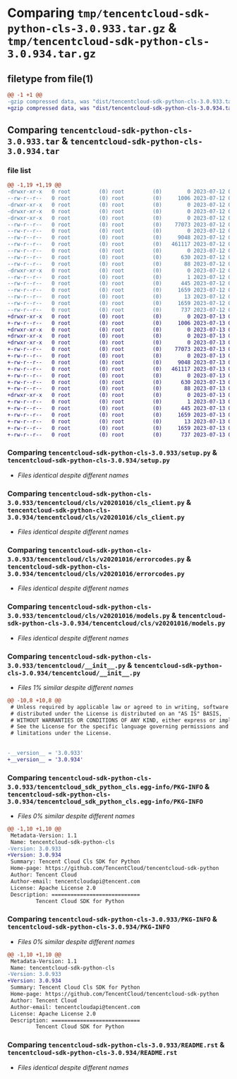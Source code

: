 # Comparing `tmp/tencentcloud-sdk-python-cls-3.0.933.tar.gz` & `tmp/tencentcloud-sdk-python-cls-3.0.934.tar.gz`

## filetype from file(1)

```diff
@@ -1 +1 @@
-gzip compressed data, was "dist/tencentcloud-sdk-python-cls-3.0.933.tar", last modified: Wed Jul 12 00:23:25 2023, max compression
+gzip compressed data, was "dist/tencentcloud-sdk-python-cls-3.0.934.tar", last modified: Thu Jul 13 00:18:56 2023, max compression
```

## Comparing `tencentcloud-sdk-python-cls-3.0.933.tar` & `tencentcloud-sdk-python-cls-3.0.934.tar`

### file list

```diff
@@ -1,19 +1,19 @@
-drwxr-xr-x   0 root         (0) root         (0)        0 2023-07-12 00:23:25.000000 tencentcloud-sdk-python-cls-3.0.933/
--rw-r--r--   0 root         (0) root         (0)     1006 2023-07-12 00:23:25.000000 tencentcloud-sdk-python-cls-3.0.933/setup.py
-drwxr-xr-x   0 root         (0) root         (0)        0 2023-07-12 00:23:25.000000 tencentcloud-sdk-python-cls-3.0.933/tencentcloud/
-drwxr-xr-x   0 root         (0) root         (0)        0 2023-07-12 00:23:25.000000 tencentcloud-sdk-python-cls-3.0.933/tencentcloud/cls/
-drwxr-xr-x   0 root         (0) root         (0)        0 2023-07-12 00:23:25.000000 tencentcloud-sdk-python-cls-3.0.933/tencentcloud/cls/v20201016/
--rw-r--r--   0 root         (0) root         (0)    77073 2023-07-12 00:23:25.000000 tencentcloud-sdk-python-cls-3.0.933/tencentcloud/cls/v20201016/cls_client.py
--rw-r--r--   0 root         (0) root         (0)        0 2023-07-12 00:23:25.000000 tencentcloud-sdk-python-cls-3.0.933/tencentcloud/cls/v20201016/__init__.py
--rw-r--r--   0 root         (0) root         (0)     9048 2023-07-12 00:23:25.000000 tencentcloud-sdk-python-cls-3.0.933/tencentcloud/cls/v20201016/errorcodes.py
--rw-r--r--   0 root         (0) root         (0)   461117 2023-07-12 00:23:25.000000 tencentcloud-sdk-python-cls-3.0.933/tencentcloud/cls/v20201016/models.py
--rw-r--r--   0 root         (0) root         (0)        0 2023-07-12 00:23:25.000000 tencentcloud-sdk-python-cls-3.0.933/tencentcloud/cls/__init__.py
--rw-r--r--   0 root         (0) root         (0)      630 2023-07-12 00:23:25.000000 tencentcloud-sdk-python-cls-3.0.933/tencentcloud/__init__.py
--rw-r--r--   0 root         (0) root         (0)       88 2023-07-12 00:23:25.000000 tencentcloud-sdk-python-cls-3.0.933/setup.cfg
-drwxr-xr-x   0 root         (0) root         (0)        0 2023-07-12 00:23:25.000000 tencentcloud-sdk-python-cls-3.0.933/tencentcloud_sdk_python_cls.egg-info/
--rw-r--r--   0 root         (0) root         (0)        1 2023-07-12 00:23:25.000000 tencentcloud-sdk-python-cls-3.0.933/tencentcloud_sdk_python_cls.egg-info/dependency_links.txt
--rw-r--r--   0 root         (0) root         (0)      445 2023-07-12 00:23:25.000000 tencentcloud-sdk-python-cls-3.0.933/tencentcloud_sdk_python_cls.egg-info/SOURCES.txt
--rw-r--r--   0 root         (0) root         (0)     1659 2023-07-12 00:23:25.000000 tencentcloud-sdk-python-cls-3.0.933/tencentcloud_sdk_python_cls.egg-info/PKG-INFO
--rw-r--r--   0 root         (0) root         (0)       13 2023-07-12 00:23:25.000000 tencentcloud-sdk-python-cls-3.0.933/tencentcloud_sdk_python_cls.egg-info/top_level.txt
--rw-r--r--   0 root         (0) root         (0)     1659 2023-07-12 00:23:25.000000 tencentcloud-sdk-python-cls-3.0.933/PKG-INFO
--rw-r--r--   0 root         (0) root         (0)      737 2023-07-12 00:23:25.000000 tencentcloud-sdk-python-cls-3.0.933/README.rst
+drwxr-xr-x   0 root         (0) root         (0)        0 2023-07-13 00:18:56.000000 tencentcloud-sdk-python-cls-3.0.934/
+-rw-r--r--   0 root         (0) root         (0)     1006 2023-07-13 00:18:56.000000 tencentcloud-sdk-python-cls-3.0.934/setup.py
+drwxr-xr-x   0 root         (0) root         (0)        0 2023-07-13 00:18:56.000000 tencentcloud-sdk-python-cls-3.0.934/tencentcloud/
+drwxr-xr-x   0 root         (0) root         (0)        0 2023-07-13 00:18:56.000000 tencentcloud-sdk-python-cls-3.0.934/tencentcloud/cls/
+drwxr-xr-x   0 root         (0) root         (0)        0 2023-07-13 00:18:56.000000 tencentcloud-sdk-python-cls-3.0.934/tencentcloud/cls/v20201016/
+-rw-r--r--   0 root         (0) root         (0)    77073 2023-07-13 00:18:56.000000 tencentcloud-sdk-python-cls-3.0.934/tencentcloud/cls/v20201016/cls_client.py
+-rw-r--r--   0 root         (0) root         (0)        0 2023-07-13 00:18:56.000000 tencentcloud-sdk-python-cls-3.0.934/tencentcloud/cls/v20201016/__init__.py
+-rw-r--r--   0 root         (0) root         (0)     9048 2023-07-13 00:18:56.000000 tencentcloud-sdk-python-cls-3.0.934/tencentcloud/cls/v20201016/errorcodes.py
+-rw-r--r--   0 root         (0) root         (0)   461117 2023-07-13 00:18:56.000000 tencentcloud-sdk-python-cls-3.0.934/tencentcloud/cls/v20201016/models.py
+-rw-r--r--   0 root         (0) root         (0)        0 2023-07-13 00:18:56.000000 tencentcloud-sdk-python-cls-3.0.934/tencentcloud/cls/__init__.py
+-rw-r--r--   0 root         (0) root         (0)      630 2023-07-13 00:18:56.000000 tencentcloud-sdk-python-cls-3.0.934/tencentcloud/__init__.py
+-rw-r--r--   0 root         (0) root         (0)       88 2023-07-13 00:18:56.000000 tencentcloud-sdk-python-cls-3.0.934/setup.cfg
+drwxr-xr-x   0 root         (0) root         (0)        0 2023-07-13 00:18:56.000000 tencentcloud-sdk-python-cls-3.0.934/tencentcloud_sdk_python_cls.egg-info/
+-rw-r--r--   0 root         (0) root         (0)        1 2023-07-13 00:18:56.000000 tencentcloud-sdk-python-cls-3.0.934/tencentcloud_sdk_python_cls.egg-info/dependency_links.txt
+-rw-r--r--   0 root         (0) root         (0)      445 2023-07-13 00:18:56.000000 tencentcloud-sdk-python-cls-3.0.934/tencentcloud_sdk_python_cls.egg-info/SOURCES.txt
+-rw-r--r--   0 root         (0) root         (0)     1659 2023-07-13 00:18:56.000000 tencentcloud-sdk-python-cls-3.0.934/tencentcloud_sdk_python_cls.egg-info/PKG-INFO
+-rw-r--r--   0 root         (0) root         (0)       13 2023-07-13 00:18:56.000000 tencentcloud-sdk-python-cls-3.0.934/tencentcloud_sdk_python_cls.egg-info/top_level.txt
+-rw-r--r--   0 root         (0) root         (0)     1659 2023-07-13 00:18:56.000000 tencentcloud-sdk-python-cls-3.0.934/PKG-INFO
+-rw-r--r--   0 root         (0) root         (0)      737 2023-07-13 00:18:56.000000 tencentcloud-sdk-python-cls-3.0.934/README.rst
```

### Comparing `tencentcloud-sdk-python-cls-3.0.933/setup.py` & `tencentcloud-sdk-python-cls-3.0.934/setup.py`

 * *Files identical despite different names*

### Comparing `tencentcloud-sdk-python-cls-3.0.933/tencentcloud/cls/v20201016/cls_client.py` & `tencentcloud-sdk-python-cls-3.0.934/tencentcloud/cls/v20201016/cls_client.py`

 * *Files identical despite different names*

### Comparing `tencentcloud-sdk-python-cls-3.0.933/tencentcloud/cls/v20201016/errorcodes.py` & `tencentcloud-sdk-python-cls-3.0.934/tencentcloud/cls/v20201016/errorcodes.py`

 * *Files identical despite different names*

### Comparing `tencentcloud-sdk-python-cls-3.0.933/tencentcloud/cls/v20201016/models.py` & `tencentcloud-sdk-python-cls-3.0.934/tencentcloud/cls/v20201016/models.py`

 * *Files identical despite different names*

### Comparing `tencentcloud-sdk-python-cls-3.0.933/tencentcloud/__init__.py` & `tencentcloud-sdk-python-cls-3.0.934/tencentcloud/__init__.py`

 * *Files 1% similar despite different names*

```diff
@@ -10,8 +10,8 @@
 # Unless required by applicable law or agreed to in writing, software
 # distributed under the License is distributed on an "AS IS" BASIS,
 # WITHOUT WARRANTIES OR CONDITIONS OF ANY KIND, either express or implied.
 # See the License for the specific language governing permissions and
 # limitations under the License.
 
 
-__version__ = '3.0.933'
+__version__ = '3.0.934'
```

### Comparing `tencentcloud-sdk-python-cls-3.0.933/tencentcloud_sdk_python_cls.egg-info/PKG-INFO` & `tencentcloud-sdk-python-cls-3.0.934/tencentcloud_sdk_python_cls.egg-info/PKG-INFO`

 * *Files 0% similar despite different names*

```diff
@@ -1,10 +1,10 @@
 Metadata-Version: 1.1
 Name: tencentcloud-sdk-python-cls
-Version: 3.0.933
+Version: 3.0.934
 Summary: Tencent Cloud Cls SDK for Python
 Home-page: https://github.com/TencentCloud/tencentcloud-sdk-python
 Author: Tencent Cloud
 Author-email: tencentcloudapi@tencent.com
 License: Apache License 2.0
 Description: ============================
         Tencent Cloud SDK for Python
```

### Comparing `tencentcloud-sdk-python-cls-3.0.933/PKG-INFO` & `tencentcloud-sdk-python-cls-3.0.934/PKG-INFO`

 * *Files 0% similar despite different names*

```diff
@@ -1,10 +1,10 @@
 Metadata-Version: 1.1
 Name: tencentcloud-sdk-python-cls
-Version: 3.0.933
+Version: 3.0.934
 Summary: Tencent Cloud Cls SDK for Python
 Home-page: https://github.com/TencentCloud/tencentcloud-sdk-python
 Author: Tencent Cloud
 Author-email: tencentcloudapi@tencent.com
 License: Apache License 2.0
 Description: ============================
         Tencent Cloud SDK for Python
```

### Comparing `tencentcloud-sdk-python-cls-3.0.933/README.rst` & `tencentcloud-sdk-python-cls-3.0.934/README.rst`

 * *Files identical despite different names*

